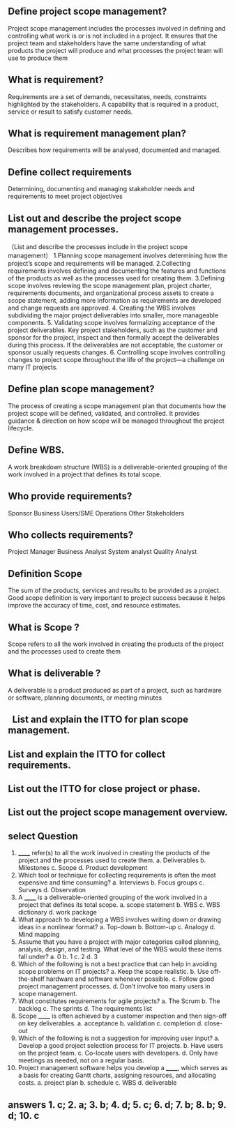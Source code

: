 ## Define project scope management?

Project scope management includes the processes involved in defining and controlling what work is or is not included in a project.
It ensures that the project team and stakeholders have the same understanding of what products the project will produce and what processes the project team will use to produce them

## What is requirement?

Requirements are a set of demands, necessitates, needs, constraints highlighted by
the stakeholders. A capability that is required in a product, service or result to satisfy customer needs.

## What is requirement management plan?

Describes how requirements will be analysed, documented and managed.

## Define collect requirements

Determining, documenting and managing stakeholder
needs and requirements to meet project objectives

## List out and describe the project scope management processes.

（List and describe the processes include in the project scope management）
1.Planning scope management involves determining how the project’s scope and requirements will be managed.
2.Collecting requirements involves defining and documenting the features and functions of the products as well as the processes used for creating them.
3.Defining scope involves reviewing the scope management plan, project charter, requirements documents, and organizational process assets to create a scope statement, adding more information as requirements are developed and change requests are approved. 4. Creating the WBS involves subdividing the major project deliverables into smaller, more manageable components. 5. Validating scope involves formalizing acceptance of the project deliverables. Key project stakeholders, such as the customer and sponsor for the project, inspect and then formally accept the deliverables during this process. If the deliverables are not acceptable, the customer or sponsor usually requests changes. 6. Controlling scope involves controlling changes to project scope throughout the life of the project—a challenge on many IT projects.

## Define plan scope management?

The process of creating a scope management plan that
documents how the project scope will be defined,
validated, and controlled. It provides guidance & direction on how scope will be managed throughout the project lifecycle.

## Define WBS.

A work breakdown structure (WBS) is a deliverable-oriented grouping of the work involved in a project that defines its total scope.

## Who provide requirements?

Sponsor
Business
Users/SME
Operations
Other Stakeholders

## Who collects requirements?

Project Manager
Business Analyst
System analyst
Quality Analyst

## Definition Scope

The sum of the products, services and results to be provided as a project.
Good scope definition is very important to project success because it helps improve the accuracy of time, cost, and resource estimates.

## What is Scope ?

Scope refers to all the work involved in creating the products of the project and the processes used to create them

## What is deliverable ?

A deliverable is a product produced as part of a project, such as hardware or software, planning documents, or meeting minutes

##   List and explain the ITTO for plan scope management.

## List and explain the ITTO for collect requirements.

## List out the ITTO for close project or phase.

## List out the project scope management overview.

## select Question

1.  ****\_\_\_\_**** refer(s) to all the work involved in creating the products of the project and the processes used to create them. a. Deliverables b. Milestones c. Scope d. Product development
2.  Which tool or technique for collecting requirements is often the most expensive and time consuming? a. Interviews b. Focus groups c. Surveys d. Observation
3.  A ****\_\_\_\_**** is a deliverable-oriented grouping of the work involved in a project that defines its total scope. a. scope statement b. WBS c. WBS dictionary d. work package
4.  What approach to developing a WBS involves writing down or drawing ideas in a nonlinear format? a. Top-down b. Bottom-up c. Analogy d. Mind mapping
5.  Assume that you have a project with major categories called planning, analysis, design, and testing. What level of the WBS would these items fall under? a. 0 b. 1 c. 2 d. 3
6.  Which of the following is not a best practice that can help in avoiding scope problems on IT projects? a. Keep the scope realistic. b. Use off-the-shelf hardware and software whenever possible. c. Follow good project management processes. d. Don’t involve too many users in scope management.
7.  What constitutes requirements for agile projects? a. The Scrum b. The backlog c. The sprints d. The requirements list
8.  Scope ****\_\_\_\_**** is often achieved by a customer inspection and then sign-off on key deliverables. a. acceptance b. validation c. completion d. close-out
9.  Which of the following is not a suggestion for improving user input? a. Develop a good project selection process for IT projects. b. Have users on the project team. c. Co-locate users with developers. d. Only have meetings as needed, not on a regular basis.
10. Project management software helps you develop a ****\_\_\_\_****, which serves as a basis for creating Gantt charts, assigning resources, and allocating costs. a. project plan b. schedule c. WBS d. deliverable

## answers 1. c; 2. a; 3. b; 4. d; 5. c; 6. d; 7. b; 8. b; 9. d; 10. c
